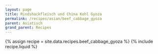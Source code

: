 ```yaml
---
layout: page
title: Rindshackfleisch und China Kohl Gyoza
permalink: /recipes/asian/beef_cabbage_gyoza
parent: Asiatisch
grand_parent: Recipes
---
```

{% assign recipe = site.data.recipes.beef_cabbage_gyoza %}
{% include recipe.liquid %}